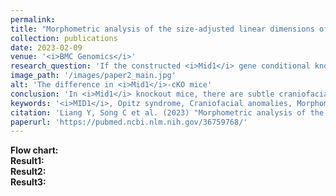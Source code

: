 ```yaml
---
permalink: 
title: "Morphometric analysis of the size-adjusted linear dimensions of the skull landmarks revealed craniofacial dysmorphology in <i>Mid1</i>-cKO mice"
collection: publications
date: 2023-02-09
venue: '<i>BMC Genomics</i>'
research_question: 'If the constructed <i>Mid1</i> gene conditional knockout mouse model does not exhibit the highly variable clinical features seen in Opitz Syndrome (OS) patients, does this mouse model still hold research value in studying the pathological mechanisms and potential treatments of OS?'
image_path: '/images/paper2_main.jpg'
alt: 'The difference in <i>Mid1</i>-cKO mice'
conclusion: 'In <i>Mid1</i> knockout mice, there are subtle craniofacial malformations that resemble the developmental defects observed in patients with X-linked OS.'
keywords: '<i>MID1</i>, Opitz syndrome, Craniofacial anomalies, Morphometrics, Procrustes superimposition, EMDA.'
citation: 'Liang Y, Song C et al. (2023) "Morphometric analysis of the size-adjusted linear dimensions of the skull landmarks revealed craniofacial dysmorphology in <i>Mid1</i>-cKO mice"，<i>BMC Genomics</i>.  '
paperurl: 'https://pubmed.ncbi.nlm.nih.gov/36759768/'
---
```


**Flow chart:** <br>
**Result1:** <br>
**Result2:** <br>
**Result3:** <br>


